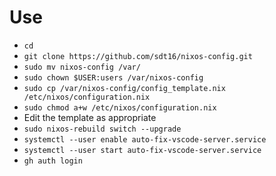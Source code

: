 # Use

* `cd`
* `git clone https://github.com/sdt16/nixos-config.git`
* `sudo mv nixos-config /var/`
* `sudo chown $USER:users /var/nixos-config`
* `sudo cp /var/nixos-config/config_template.nix /etc/nixos/configuration.nix`
* `sudo chmod a+w /etc/nixos/configuration.nix`
* Edit the template as appropriate
* `sudo nixos-rebuild switch --upgrade`
* `systemctl --user enable auto-fix-vscode-server.service`
* `systemctl --user start auto-fix-vscode-server.service`
* `gh auth login`
